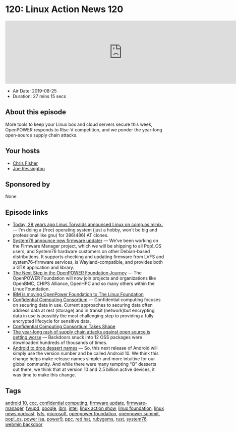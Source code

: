 # 120: Linux Action News 120

<iframe src="https://player.fireside.fm/v2/DAcK9LdX+0VhZcYZK?theme=dark" width="740" height="200" frameborder="0" scrolling="no"></iframe>

* Air Date: 2019-08-25
* Duration: 27 mins 15 secs

## About this episode

More tools to keep your Linux box and cloud servers secure this week, OpenPOWER responds to Risc-V competition, and we ponder the year-long open-source supply chain attacks.

## Your hosts
* [Chris Fisher](https://linuxactionnews.com/hosts/chris)
* [Joe Ressington](https://linuxactionnews.com/hosts/joe)

## Sponsored by

None



## Episode links

  * [Today, 28 years ago Linus Torvalds announced Linux on comp.os.minix.](https://groups.google.com/forum/#!msg/comp.os.minix/dlNtH7RRrGA/SwRavCzVE7gJ "Today, 28 years ago Linus Torvalds announced Linux on comp.os.minix.") — I'm doing a (free) operating system (just a hobby, won't be big and professional like gnu) for 386(486) AT clones. 
  * [System76 announce new firmware updater](https://blog.system76.com/post/187072707563/the-new-firmware-manager-updating-firmware-across "System76 announce new firmware updater") — We’ve been working on the Firmware Manager project, which we will be shipping to all Pop!_OS users, and System76 hardware customers on other Debian-based distributions. It supports checking and updating firmware from LVFS and system76-firmware services, is Wayland-compatible, and provides both a GTK application and library.
  * [The Next Step in the OpenPOWER Foundation Journey](https://openpowerfoundation.org/the-next-step-in-the-openpower-foundation-journey/ "The Next Step in the OpenPOWER Foundation Journey") — The OpenPOWER Foundation will now join projects and organizations like OpenBMC, CHIPS Alliance, OpenHPC and so many others within the Linux Foundation. 
  * [IBM is moving OpenPower Foundation to The Linux Foundation](https://techcrunch.com/2019/08/20/ibm-is-moving-openpower-foundation-to-the-linux-foundation/ "IBM is moving OpenPower Foundation to The Linux Foundation")
  * [Confidential Computing Consortium](https://confidentialcomputing.io/ "Confidential Computing Consortium") — Confidential computing focuses on securing data in use. Current approaches to securing data often address data at rest (storage) and in transit (network)but encrypting data in use is possibly the most challenging step to providing a fully encrypted lifecycle for sensitive data.
  * [Confidential Computing Consortium Takes Shape](https://www.infosecurity-magazine.com/news/ossummit-confidential-computing/ "Confidential Computing Consortium Takes Shape")
  * [The year-long rash of supply chain attacks against open source is getting worse](https://arstechnica.com/information-technology/2019/08/the-year-long-rash-of-supply-chain-attacks-against-open-source-is-getting-worse/ "The year-long rash of supply chain attacks against open source is getting worse") — Backdoors snuck into 12 OSS packages were downloaded hundreds of thousands of times.
  * [Android to drop dessert names](https://blog.google/products/android/evolving-android-brand/ "Android to drop dessert names") — So, this next release of Android will simply use the version number and be called Android 10. We think this change helps make release names simpler and more intuitive for our global community. And while there were many tempting “Q” desserts out there, we think that at version 10 and 2.5 billion active devices, it was time to make this change. 



## Tags

[android 10](https://linuxactionnews.com/tags/android%2010), [ccc](https://linuxactionnews.com/tags/ccc), [confidential computing](https://linuxactionnews.com/tags/confidential%20computing), [firmware update](https://linuxactionnews.com/tags/firmware%20update), [firmware-manager](https://linuxactionnews.com/tags/firmware-manager), [fwupd](https://linuxactionnews.com/tags/fwupd), [google](https://linuxactionnews.com/tags/google), [ibm](https://linuxactionnews.com/tags/ibm), [intel](https://linuxactionnews.com/tags/intel), [linux action show](https://linuxactionnews.com/tags/linux%20action%20show), [linux foundation](https://linuxactionnews.com/tags/linux%20foundation), [linux news podcast](https://linuxactionnews.com/tags/linux%20news%20podcast), [lvfs](https://linuxactionnews.com/tags/lvfs), [microsoft](https://linuxactionnews.com/tags/microsoft), [openpower foundation](https://linuxactionnews.com/tags/openpower%20foundation), [openpower summit](https://linuxactionnews.com/tags/openpower%20summit), [pop!_os](https://linuxactionnews.com/tags/pop!_os), [power isa](https://linuxactionnews.com/tags/power%20isa), [power9](https://linuxactionnews.com/tags/power9), [ppc](https://linuxactionnews.com/tags/ppc), [red hat](https://linuxactionnews.com/tags/red%20hat), [rubygems](https://linuxactionnews.com/tags/rubygems), [rust](https://linuxactionnews.com/tags/rust), [system76](https://linuxactionnews.com/tags/system76), [webmin backdoor](https://linuxactionnews.com/tags/webmin%20backdoor)